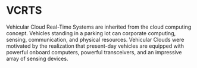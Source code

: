 # VCRTS
Vehicular Cloud Real-Time Systems are inherited from the cloud computing concept. Vehicles standing in a parking lot can corporate computing, sensing, communication, and physical resources. Vehicular Clouds were motivated by the realization that present-day vehicles are equipped with powerful onboard computers, powerful transceivers, and an impressive array of sensing devices. 
